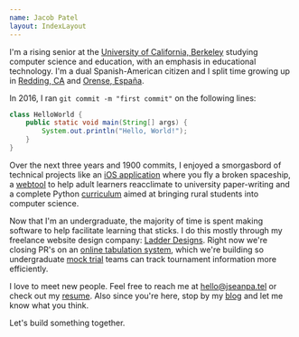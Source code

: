 ```yaml
---
name: Jacob Patel
layout: IndexLayout
---
```


I'm a rising senior at the [University of California, Berkeley](https://www.berkeley.edu/) studying computer science and education, with an emphasis in educational technology. I'm a dual Spanish-American citizen and I split time growing up in [Redding, CA](https://en.wikipedia.org/wiki/Redding,_California) and [Orense, España](https://es.wikipedia.org/wiki/Orense).

In 2016, I ran `git commit -m "first commit"` on the following lines:

```java:HelloWorld.java
class HelloWorld {
    public static void main(String[] args) {
        System.out.println("Hello, World!");
    }
}
```

Over the next three years and 1900 commits, I enjoyed a smorgasbord of technical projects like an [iOS application](https://github.com/jseanpatel/flyright) where you fly a broken spaceship, a [webtool](https://maribel.io) to help adult learners reacclimate to university paper-writing and a complete Python [curriculum](https://treetoplearning.org/) aimed at bringing rural students into computer science.

Now that I'm an undergraduate, the majority of time is spent making software to help facilitate learning that sticks. I do this mostly through my freelance website design company: [Ladder Designs](https://ladderdesigns.co). Right now we're closing PR's on an [online tabulation system](https://atabical.com/), which we're building so undergraduate [mock trial](https://www.collegemocktrial.org/) teams can track tournament information more efficiently.

I love to meet new people. Feel free to reach me at [hello@jseanpa.tel](mailto:hello@jseanpa.tel) or check out my [resume](https://drive.google.com/open?id=1zn7AY7H7qoi3dBHJk6UciWDOOvsibOyN). Also since you're here, stop by my [blog](./blog) and let me know what you think.

Let's build something together.

